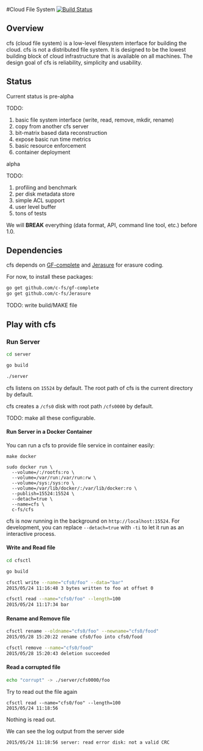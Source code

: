 #Cloud File System
[![Build Status](https://travis-ci.org/c-fs/cfs.png?branch=master)](https://travis-ci.org/c-fs/cfs)

## Overview
cfs (cloud file system) is a low-level filesystem interface for building the cloud. cfs is not a distributed file system. It is designed to be the lowest building block of cloud infrastructure that is available on all machines. The design goal of cfs is reliability, simplicity and usability.

## Status

Current status is pre-alpha

TODO:

1. basic file system interface (write, read, remove, mkdir, rename)
2. copy from another cfs server
3. bit-matrix based data reconstruction
4. expose basic run time metrics
5. basic resource enforcement 
6. container deployment

alpha

TODO:

1. profiling and benchmark
2. per disk metadata store
3. simple ACL support
4. user level buffer
5. tons of tests

We will **BREAK** everything (data format, API, command line tool, etc.) before 1.0.

## Dependencies

cfs depends on [GF-complete](https://github.com/c-fs/gf-complete) and [Jerasure](https://github.com/c-fs/Jerasure/) for erasure coding.

For now, to install these packages:
``` bash
go get github.com/c-fs/gf-complete
go get github.com/c-fs/Jerasure
```

TODO: write build/MAKE file

## Play with cfs

### Run Server

``` bash
cd server

go build

./server

```

cfs listens on `15524` by default. The root path of cfs is the current directory by default.

cfs creates a `/cfs0` disk with root path `/cfs0000` by default. 

TODO: make all these configurable.

#### Run Server in a Docker Container

You can run a cfs to provide file service in container easily:

```
make docker

sudo docker run \
  --volume=/:/rootfs:ro \
  --volume=/var/run:/var/run:rw \
  --volume=/sys:/sys:ro \
  --volume=/var/lib/docker/:/var/lib/docker:ro \
  --publish=15524:15524 \
  --detach=true \
  --name=cfs \
  c-fs/cfs
```

cfs is now running in the background on `http://localhost:15524`. For development, you can replace `--detach=true` with `-ti` to let it run as an interactive process.

#### Write and Read file

``` bash
cd cfsctl

go build

cfsctl write --name="cfs0/foo" --data="bar"
2015/05/24 11:16:48 3 bytes written to foo at offset 0

cfsctl read --name="cfs0/foo" --length=100
2015/05/24 11:17:34 bar
```

#### Rename and Remove file

``` bash
cfsctl rename --oldname="cfs0/foo" --newname="cfs0/food"
2015/05/28 15:20:22 rename cfs0/foo into cfs0/food

cfsctl remove --name="cfs0/food"
2015/05/28 15:20:43 deletion succeeded
```

#### Read a corrupted file

``` bash
echo "corrupt" -> ./server/cfs0000/foo
```

Try to read out the file again
```
cfsctl read --name="cfs0/foo" --length=100
2015/05/24 11:18:56
```

Nothing is read out.

We can see the log output from the server side

```
2015/05/24 11:18:56 server: read error disk: not a valid CRC
```
